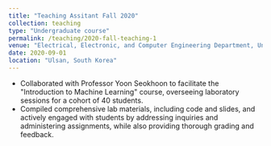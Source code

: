 ```yaml
---
title: "Teaching Assitant Fall 2020"
collection: teaching
type: "Undergraduate course"
permalink: /teaching/2020-fall-teaching-1
venue: "Electrical, Electronic, and Computer Engineering Department, University of Ulsan, South Korea"
date: 2020-09-01
location: "Ulsan, South Korea"
---
```


* Collaborated with Professor Yoon Seokhoon to facilitate the "Introduction to Machine Learning" course, overseeing laboratory sessions for a cohort of 40 students.
* Compiled comprehensive lab materials, including code and slides, and actively engaged with students by addressing inquiries and administering assignments, while also providing thorough grading and feedback.
